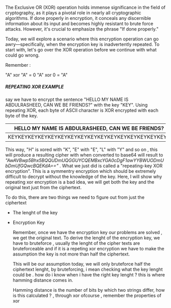 The Exclusive OR (XOR) operation holds immense significance in the field of cryptography, as it plays a pivotal role in nearly all cryptographic algorithms. If done properly in encryption, it conceals any discernible information about its input and becomes highly resistant to brute force attacks. However, it's crucial to emphasize the phrase "If done properly."

Today, we will explore a scenario where this encryption operation can go awry—specifically, when the encryption key is inadvertently repeated. To start with, let's go over the XOR operation before we continue with what could go wrong.

Remember :

"A" xor "A" = 0
"A" xor 0 = "A"


#####  REPEATING XOR EXAMPLE
say we have to encrypt the sentence "HELLO MY NAME IS ABDULRASHEED, CAN WE BE FRIENDS?" with the key "KEY". Using repeating XOR, each byte of ASCII character is XOR encrypted with each byte of the key.


| HELLO MY NAME IS ABDULRASHEED, CAN WE BE FRIENDS?      |
|--------------------------------------------------------|
| KEYKEYKEYKEYKEYKEYKEYKEYKEYKEYKEYKEYKEYKEYKEYKEYK      |

This way, "H" is xored with "K", "E" with "E", "L" with "Y" and so on , this will produce a resulting cipher with when converted to base64 will result to *"AwAVBwp5Bhx5BQQUDmUQGGUYCQEMBxcYGA0cDgF1awYYBWUODmUbDmUfGQwcBQEKdA=="* . 
What we just did is called a "repeating-key XOR encryption". This is a symmentry encryption which should be extremely difficult to decrypt without the knowledge of the key.
Here, I will show why repeating xor encryption is a bad idea, we will get both the key and the original text just from the ciphertext.

To do this, there are two things we need to figure out from just the ciphertext
- The lenght of the key
- Encryption Key

  Remember, once we have the encryption key our problems are solved , we get the original text. To derive the lenght of the encryption key, we have to bruteforce , usually the lenght of the cipher texts are bruteforceable and if it is a repeting xor encryption we have to make the assumption the key is not more than half the ciphertext.

  This will be our assumption today, we will only bruteforce half the ciphertext lenght, by bruteforcing, i mean checking what the key lenght could be . how do i know when i have the right key lenght ? this is where  hamming distance comes in.

  Hamming distance is the number of bits by which two strings differ, how is this calculated ? , through xor ofcourse , remember the properties of xor






